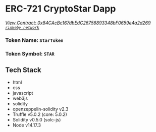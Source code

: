 # ERC-721 CryptoStar Dapp

_[View Contract: 0x84CAcBc167dbEdC26756893348bF0659e4a2d269 `rinkeby network`](https://rinkeby.etherscan.io/address/0x84CAcBc167dbEdC26756893348bF0659e4a2d269)_

### Token Name: `StarToken`

### Token Symbol: `STAR`

## Tech Stack

- html
- css
- javascript
- web3js
- solidity
- openzeppelin-solidity v2.3
- Truffle v5.0.2 (core: 5.0.2)
- Solidity v0.5.0 (solc-js)
- Node v14.17.3
